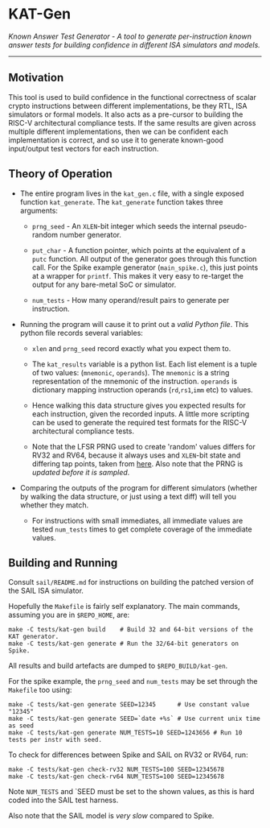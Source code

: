 
# KAT-Gen

*Known Answer Test Generator - A tool to generate per-instruction known
answer tests for building confidence in different ISA simulators and models.*

---

## Motivation

This tool is used to build confidence in the functional correctness of
scalar crypto instructions between different implementations, be
they RTL, ISA simulators or formal models.
It also acts as a pre-cursor to building the RISC-V architectural
compliance tests.
If the same results are given across multiple different implementations,
then we can be confident each implementation is correct, and so use it
to generate known-good input/output test vectors for each instruction.

## Theory of Operation

- The entire program lives in the `kat_gen.c` file, with a single exposed
  function `kat_generate`.
  The `kat_generate` function takes three arguments:

  - `prng_seed` - An `XLEN`-bit integer which seeds the internal
    pseudo-random number generator.

  - `put_char` - A function pointer, which points at the equivalent of
    a `putc` function. All output of the generator goes through this
    function call. For the Spike example generator (`main_spike.c`), this
    just points at a wrapper for `printf`. This makes it very easy
    to re-target the output for any bare-metal SoC or simulator.

  - `num_tests` - How many operand/result pairs to generate per instruction.

- Running the program will cause it to print out a *valid Python file*.
  This python file records several variables:

  - `xlen` and `prng_seed` record exactly what you expect them to.

  - The `kat_results` variable is a python list. Each list element is a
    tuple of two values: (`mnemonic`, `operands`).
    The `mnemonic` is a string representation of the mnemonic of the
    instruction.
    `operands` is dictionary mapping instruction operands
    (`rd`,`rs1`,`imm` etc) to values.

  - Hence walking this data structure gives you expected results for
    each instruction, given the recorded inputs.
    A little more scripting can be used to generate the required test
    formats for the RISC-V architectural compliance tests.

  - Note that the LFSR PRNG used to create 'random' values differs
    for RV32 and RV64, because it always uses and `XLEN`-bit state
    and differing tap points, taken from
    [here](https://www.xilinx.com/support/documentation/application_notes/xapp210.pdf).
    Also note that the PRNG is *updated before it is sampled*.

- Comparing the outputs of the program for different simulators
  (whether by walking the data structure, or just using a text diff)
  will tell you whether they match.

  - For instructions with small immediates, all immediate values are tested
    `num_tests` times to get complete coverage of the immediate values.

## Building and Running

Consult `sail/README.md` for instructions on building the patched
version of the SAIL ISA simulator.

Hopefully the `Makefile` is fairly self explanatory.
The main commands, assuming you are in `$REPO_HOME`, are:

```make
make -C tests/kat-gen build    # Build 32 and 64-bit versions of the KAT generator.
make -C tests/kat-gen generate # Run the 32/64-bit generators on Spike.
```

All results and build artefacts are dumped to `$REPO_BUILD/kat-gen`.

For the spike example,
the `prng_seed` and `num_tests` may be set through the `Makefile` too using:

```make
make -C tests/kat-gen generate SEED=12345      # Use constant value "12345"
make -C tests/kat-gen generate SEED=`date +%s` # Use current unix time as seed
make -C tests/kat-gen generate NUM_TESTS=10 SEED=1243656 # Run 10 tests per instr with seed.
```

To check for differences between Spike and SAIL on RV32 or RV64, run:

```
make -C tests/kat-gen check-rv32 NUM_TESTS=100 SEED=12345678
make -C tests/kat-gen check-rv64 NUM_TESTS=100 SEED=12345678
```

Note `NUM_TESTS` and `SEED  must be set to the shown values, as this is hard
coded into the SAIL test harness.

Also note that the SAIL model is *very slow* compared to Spike.





